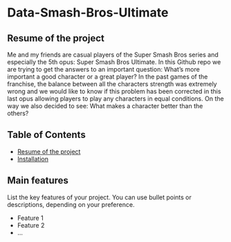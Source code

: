 # Data-Smash-Bros-Ultimate

## Resume of the project
Me and my friends are casual players of the Super Smash Bros series and especially the 5th opus: Super Smash Bros Ultimate. In this Github repo we are trying to get the answers to an important question:  What’s more important a good character or a great player? In the past games of the franchise, the balance between all the characters strength was extremely wrong and we would like to know if this problem has been corrected in this last opus allowing players to play any characters in equal conditions. On the way we also decided to see: What makes a character better than the others?

## Table of Contents

- [Resume of the project](#Resume)
- [Installation](#installation)

## Main features

List the key features of your project. You can use bullet points or descriptions, depending on your preference.

- Feature 1
- Feature 2
- ...


